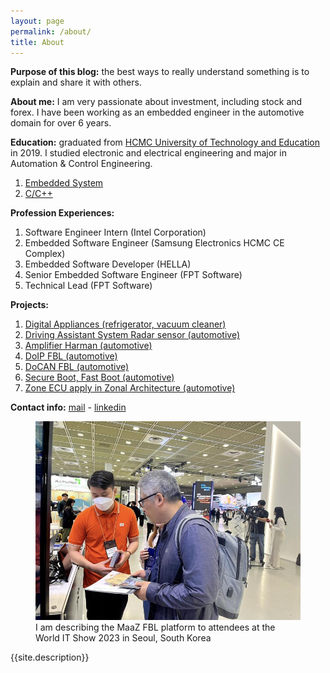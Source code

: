 ```yaml
---
layout: page
permalink: /about/
title: About
---
```

**Purpose of this blog:** the best ways to really understand something is to explain and share it with others.

**About me:** I am very passionate about investment, including stock and forex. I have been working as an embedded engineer in the automotive domain for over 6 years.

**Education:** graduated from [HCMC University of Technology and Education](https://en.hcmute.edu.vn/) in 2019. I studied electronic and electrical engineering and major in Automation & Control Engineering. 
1. [Embedded System](https://link)
2. [C/C++](https://link)

**Profession Experiences:**
1. Software Engineer Intern (Intel Corporation)
2. Embedded Software Engineer (Samsung Electronics HCMC CE Complex)
3. Embedded Software Developer (HELLA)
4. Senior Embedded Software Engineer (FPT Software)
5. Technical Lead (FPT Software)

**Projects:**

1. [Digital Appliances (refrigerator, vacuum cleaner)](https://github.com/)
2. [Driving Assistant System Radar sensor (automotive)](https://github.com/)
3. [Amplifier Harman (automotive)](https://github.com/)
4. [DoIP FBL (automotive)](https://github.com/)
5. [DoCAN FBL (automotive)](https://github.com/)
6. [Secure Boot, Fast Boot (automotive)](https://github.com/)
7. [Zone ECU apply in Zonal Architecture (automotive) ](https://github.com/)

**Contact info:** [mail](mailto:sang.tran2197@gmail.com) - [linkedin](https://www.linkedin.com/in/sangtdx/)  

<figure>
  <img src="/assets/img/World_IT_Show_2023.png" alt="World_IT_Show_2023">
  <figcaption>I am describing the MaaZ FBL platform to attendees at the World IT Show 2023 in Seoul, South Korea</figcaption>
</figure>

<p class="message">
  {{site.description}}
</p>

